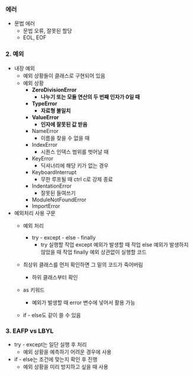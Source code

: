 ### 에러

- 문법 에러
    - 문법 오류, 잘못된 할당
    - EOL, EOF

### 2. 예외

- 내장 예외
    - 예외 상황들이 클래스로 구현되어 있음
    - 예외 상황
        - **ZeroDivisionError**
            - **나누기 또는 모듈 연산의 두 번째 인자가 0일 때**
        - **TypeError**
            - **자료형 불일치**
        - **ValueError**
            - **인자에 잘못된 값 받음**
        - NameError
            - 이름을 찾을 수 없을 때
        - IndexError
            - 시퀀스 인덱스 범위를 벗어날 때
        - KeyError
            - 딕셔너리에 해당 키가 없는 경우
        - KeyboardInterrupt
            - 무한 루프될 때 ctrl c로 강제 종료
        - IndentationError
            - 잘못된 들여쓰기
        - ModuleNotFoundError
        - ImportError
- 예외처리 사용 구문
    - 예외 처리
        - try - except - else - finally
            - try 실행할 작업
            except 예외가 발생할 때 작업
            else 예외가 발생하지 않았을 때 작업
            finally 예외 상관없이 실행할 코드
    - 최상위 클래스를 먼저 확인하면 그 밑의 코드가 죽어버림
        - 하위 클래스부터 확인
    - as 키워드
        - 예외가 발생할 때 error 변수에 넣어서 활용 가능
        
    - if - else도 같이 쓸 수 있음

### 3. EAFP vs LBYL

- try - except는 일단 실행 후 처리
    - 예외 상황을 예측하기 어려운 경우에 사용
- if - else는 조건에 맞는지 확인 후 진행
    - 예외 상황을 미리 방지하고 싶을 때 사용